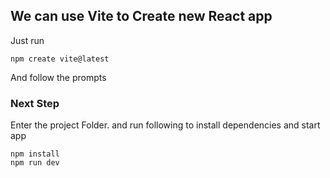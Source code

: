 ## We can use Vite to Create new React app

Just run

```
npm create vite@latest
```

And follow the prompts

### Next Step

Enter the project Folder. and run following to install dependencies and start app

```
npm install
npm run dev
```
